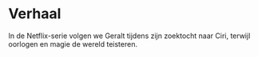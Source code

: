 # Verhaal
In de Netflix-serie volgen we Geralt tijdens zijn zoektocht naar Ciri, terwijl oorlogen en magie de wereld teisteren.
